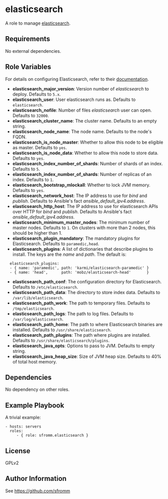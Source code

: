 elasticsearch
=============

A role to manage [elasticsearch](https://www.elastic.co/).

Requirements
------------

No external dependencies.

Role Variables
--------------

For details on configuring Elasticsearch, refer to their
[documentation](http://www.elastic.co/guide/en/elasticsearch/reference/current/index.html).

- **elasticsearch_major_version**: Version number of *elasticsearch* to
  deploy.  Defaults to `5.x`.
- **elasticsearch_user**: User elasticsearch runs as.  Defaults to `elasticsearch`.
- **elasticsearch_nofile**: Number of files *elasticsearch* user can
  open.  Defaults to `32000`.
- **elasticsearch_cluster_name**: The cluster name.  Defaults to an
  empty string.
- **elasticsearch_node_name**: The node name.  Defaults to the node's FQDN.
- **elasticsearch_is_node_master**: Whether to allow this node to be
  eligible as master.  Defaults to `yes`.
- **elasticsearch_is_node_data**: Whether to allow this node to store
  data.  Defaults to `yes`.
- **elasticsearch_index_number_of_shards**: Number of shards of an
  index.  Defaults to `5`.
- **elasticsearch_index_number_of_shards**: Number of replicas of an
  index.  Defaults to `1`.
- **elasticsearch_bootstrap_mlockall**:  Whether to lock JVM memory.
  Defaults to `yes`.
- **elasticsearch_network_host**: The IP address to use for *bind* and
  *publish*.  Defaults to Ansible's fact *ansible_default_ipv4.address*.
- **elasticsearch_http_host**: The IP address to use for elasticsearch
  APIs over HTTP for *bind* and *publish*.  Defaults to Ansible's fact
  *ansible_default_ipv4.address*.
- **elasticsearch_minimum_master_nodes**:  The minimum number of master
  nodes.  Defaults to `1`.  On clusters with more than 2 nodes, this
  should be higher than 1.
- **elasticsearch_plugin_mandatory**: The mandatory plugins for
  Elasticsearch.  Defaults to `paramedic,head`.
- **elasticsearch_plugins**:  A list of dictionaries that describe
  plugins to install.  The keys are the *name* and *path*.  The default
  is:
```
  elasticsearch_plugins:
  - { name: 'paramedic', path: 'karmi/elasticsearch-paramedic' }
  - { name: 'head',      path: 'mobz/elasticsearch-head'       }
```
- **elasticsearch_path_conf**: The configuration directory for
  Elasticsearch.  Defaults to `/etc/elasticsearch`.
- **elasticsearch_path_data**: The directory to store index data.
  Defaults to `/var/lib/elasticsearch`.
- **elasticsearch_path_work**: The path to temporary files.  Defaults to `/tmp/elasticsearch`.
- **elasticsearch_path_logs**: The path to log files.  Defaults to `/var/log/elasticsearch`.
- **elasticsearch_path_home**: The path to where Elasticsearch binaries
  are installed.  Defaults to `/usr/share/elasticsearch`.
- **elasticsearch_path_plugins**: The path where plugins are installed.
  Defaults to `/usr/share/elasticsearch/plugins`.
- **elasticsearch_java_opts**: Options to pass to JVM.  Defaults to
  empty string.
- **elasticsearch_java_heap_size**: Size of JVM heap size.  Defaults to
  40% of total host memory.

Dependencies
------------

No dependency on other roles.

Example Playbook
----------------

A trivial example:

    - hosts: servers
      roles:
         - { role: sfromm.elasticsearch }

License
-------

GPLv2

Author Information
------------------

See https://github.com/sfromm
